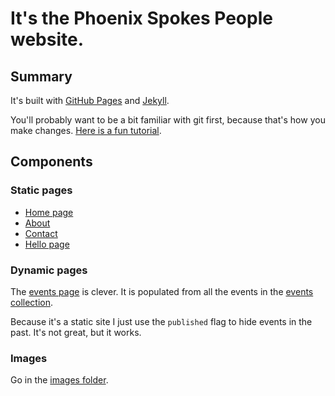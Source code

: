 # It's the Phoenix Spokes People website.

## Summary

It's built with [GitHub Pages](https://pages.github.com/) and [Jekyll](https://jekyllrb.com/).

You'll probably want to be a bit familiar with git first, because that's how you make changes. [Here is a fun tutorial](https://try.github.io/levels/1/challenges/1).

## Components

### Static pages

* [Home page](https://github.com/phoenixspokespeople/phoenixspokespeople.github.io/blob/master/index.md)
* [About](https://github.com/phoenixspokespeople/phoenixspokespeople.github.io/blob/master/about.md)
* [Contact](https://github.com/phoenixspokespeople/phoenixspokespeople.github.io/blob/master/contact.md)
* [Hello page](https://github.com/phoenixspokespeople/phoenixspokespeople.github.io/blob/master/hello.md)

### Dynamic pages

The [events page](https://github.com/phoenixspokespeople/phoenixspokespeople.github.io/blob/master/events/index.html) is clever.
It is populated from all the events in the [events collection](https://github.com/phoenixspokespeople/phoenixspokespeople.github.io/tree/master/_events).

Because it's a static site I just use the `published` flag to hide events in the past. It's not great, but it works.

### Images

Go in the [images folder](https://github.com/phoenixspokespeople/phoenixspokespeople.github.io/tree/master/images).
